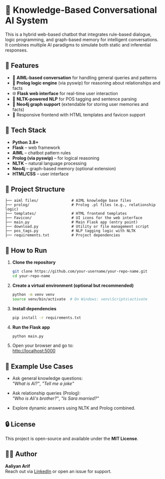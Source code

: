 
# 🧠 Knowledge-Based Conversational AI System

This is a hybrid web-based chatbot that integrates rule-based dialogue, logic programming, and graph-based memory for intelligent conversations. It combines multiple AI paradigms to simulate both static and inferential responses.

## 🌟 Features

- 💬 **AIML-based conversation** for handling general queries and patterns
- 🧠 **Prolog logic engine** (via pyswip) for reasoning about relationships and facts
- 🌐 **Flask web interface** for real-time user interaction
- 🧩 **NLTK-powered NLP** for POS tagging and sentence parsing
- 🔗 **Neo4j graph support** (extendable for storing user memories and facts)
- 🎨 Responsive frontend with HTML templates and favicon support

## 🧰 Tech Stack

- **Python 3.8+**
- **Flask** – web framework
- **AIML** – chatbot pattern rules
- **Prolog (via pyswip)** – for logical reasoning
- **NLTK** – natural language processing
- **Neo4j** – graph-based memory (optional extension)
- **HTML/CSS** – user interface

## 📁 Project Structure

```
├── aiml files/               # AIML knowledge base files
├── prolog/                   # Prolog .pl files (e.g., relationship logic)
├── templates/                # HTML frontend templates
├── Favicon/                  # UI icons for the web interface
├── main.py                   # Main Flask app (entry point)
├── download.py               # Utility or file management script
├── pos_tags.py               # NLP tagging logic with NLTK
├── requirements.txt          # Project dependencies
```

## 🚀 How to Run

1. **Clone the repository**
   ```bash
   git clone https://github.com/your-username/your-repo-name.git
   cd your-repo-name
   ```

2. **Create a virtual environment (optional but recommended)**
   ```bash
   python -m venv venv
   source venv/bin/activate  # On Windows: venv\Scripts\activate
   ```

3. **Install dependencies**
   ```bash
   pip install -r requirements.txt
   ```

4. **Run the Flask app**
   ```bash
   python main.py
   ```

5. Open your browser and go to:  
   [http://localhost:5000](http://localhost:5000)

## 🧪 Example Use Cases

- Ask general knowledge questions:  
  _"What is AI?"_, _"Tell me a joke"_

- Ask relationship queries (Prolog):  
  _"Who is Ali's brother?"_, _"Is Sara married?"_

- Explore dynamic answers using NLTK and Prolog combined.

## 🔒 License

This project is open-source and available under the **MIT License**.

## 🙋‍♂️ Author

**Aaliyan Arif**  
Reach out via [LinkedIn](https://www.linkedin.com/) or open an issue for support.

